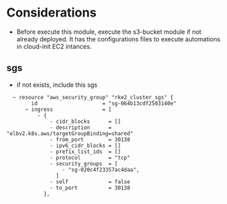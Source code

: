 # Considerations

- Before execute this module, execute the s3-bucket module if not already deployed. It has the configurations files to execute automations in cloud-init EC2 intances.

## sgs

- if not exists, include this sgs

```
  ~ resource "aws_security_group" "rke2_cluster_sgs" {
        id                     = "sg-064b13cdf2503140e"
      ~ ingress                = [
          - {
              - cidr_blocks      = []
              - description      = "elbv2.k8s.aws/targetGroupBinding=shared"
              - from_port        = 30138
              - ipv6_cidr_blocks = []
              - prefix_list_ids  = []
              - protocol         = "tcp"
              - security_groups  = [
                  - "sg-020c4f23357ac4daa",
                ]
              - self             = false
              - to_port          = 30138
            },
```

